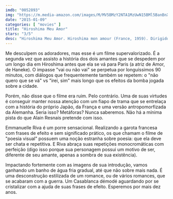 ```yaml
---
imdb: "0052893"
img: "https://m.media-amazon.com/images/M/MV5BMzY2NTA1MzUwN15BMl5BanBnXkFtZTgwOTc4NTU4MjE@._V1_SY150_CR0,0,101,150_.jpg"
date: "2015-01-09"
categories: [ "movies" ]
title: "Hiroshima Meu Amor"
stars: "3/5"
desc: "Hiroshima Meu Amor. Hiroshima mon amour (France, 1959). Dirigido por Alain Resnais. Escrito por Marguerite Duras. Com Emmanuelle Riva, Eiji Okada, Stella Dassas, Pierre Barbaud, Bernard Fresson."
---
```

Me desculpem os adoradores, mas esse é um filme supervalorizado. É a segunda vez que assisto a história dos dois amantes que se despedem por um longo dia em Hiroshima antes que ela se vá para Paris (a atriz de Amor, de Haneke). O impasse "vai ou não vai" se perpetua por longuíssimos 90 minutos, com diálogos que frequentemente também se repetem: o "não quero que se vá" vs "irei, sim" mais longo que os efeitos da bomba jogada sobre a cidade.

Porém, não disse que o filme era ruim. Pelo contrário. Uma de suas virtudes é conseguir manter nossa atenção com um fiapo de trama que se entrelaça com a história do próprio Japão, da França e uma versão antropomorfizada da Alemanha. Seria isso? Metáforas? Nunca saberemos. Não há a mínima pista do que Alain Resnais pretende com isso.

Emmanuelle Riva é um porre sensacional. Realizando a garota francesa com frases de efeito e sem significado prático, os que chamam o filme de "poesia visual" possuem uma noção estranha sobre poesia: que ela deve ser chata e repetitiva. E Riva abraça suas repetições monocromáticas com perfeição (digo isso porque sua personagem possui um motivo de ser, diferente de seu amante, apenas a sombra de sua existência).

Impactando fortemente com as imagens de sua introdução, vamos ganhando um banho de água fria gradual, até que não sobre mais nada. É uma desconstrução estilizada de um romance, ou de vários romances, que se acabaram com a guerra. Um Casablanca démodé aguardando por se cristalizar com a ajuda de suas frases de efeito. Esperemos por mais dez anos.
